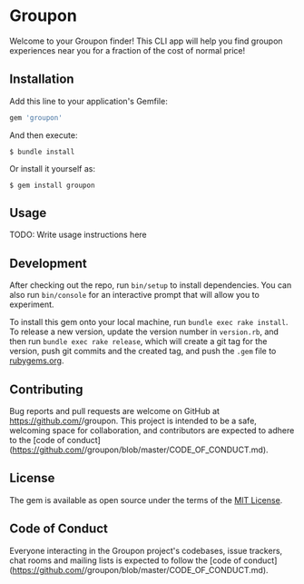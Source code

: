 # Groupon

Welcome to your Groupon finder! This CLI app will help you find groupon experiences near you for a fraction of the cost of normal price!

## Installation

Add this line to your application's Gemfile:

```ruby
gem 'groupon'
```

And then execute:

    $ bundle install

Or install it yourself as:

    $ gem install groupon

## Usage

TODO: Write usage instructions here

## Development

After checking out the repo, run `bin/setup` to install dependencies. You can also run `bin/console` for an interactive prompt that will allow you to experiment.

To install this gem onto your local machine, run `bundle exec rake install`. To release a new version, update the version number in `version.rb`, and then run `bundle exec rake release`, which will create a git tag for the version, push git commits and the created tag, and push the `.gem` file to [rubygems.org](https://rubygems.org).

## Contributing

Bug reports and pull requests are welcome on GitHub at https://github.com/<github username>/groupon. This project is intended to be a safe, welcoming space for collaboration, and contributors are expected to adhere to the [code of conduct](https://github.com/<github username>/groupon/blob/master/CODE_OF_CONDUCT.md).

## License

The gem is available as open source under the terms of the [MIT License](https://opensource.org/licenses/MIT).

## Code of Conduct

Everyone interacting in the Groupon project's codebases, issue trackers, chat rooms and mailing lists is expected to follow the [code of conduct](https://github.com/<github username>/groupon/blob/master/CODE_OF_CONDUCT.md).
